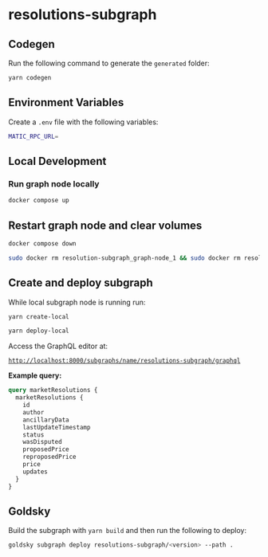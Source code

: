 # resolutions-subgraph

## Codegen

Run the following command to generate the `generated` folder:

```bash
yarn codegen
```

## Environment Variables

Create a `.env` file with the following variables:

```bash
MATIC_RPC_URL=
```

## Local Development

### Run graph node locally

```bash
docker compose up
```

## Restart graph node and clear volumes

```bash
docker compose down
```

```bash
sudo docker rm resolution-subgraph_graph-node_1 && sudo docker rm resolution-subgraph_ipfs_1 && sudo docker rm resolution-subgraph_postgres_1 && sudo docker rm resolution-subgraph_ganache_1
```

## Create and deploy subgraph

While local subgraph node is running run:

```bash
yarn create-local
```

```bash
yarn deploy-local
```

Access the GraphQL editor at:

[`http://localhost:8000/subgraphs/name/resolutions-subgraph/graphql`](http://localhost:8000/subgraphs/name/resolutions-subgraph/graphql)

**Example query:**

```graphQL
query marketResolutions {
  marketResolutions {
    id
    author
    ancillaryData
    lastUpdateTimestamp
    status
    wasDisputed
    proposedPrice
    reproposedPrice
    price
    updates
  }
}
```

## Goldsky

Build the subgraph with `yarn build` and then run the following to deploy:

```bash
goldsky subgraph deploy resolutions-subgraph/<version> --path .
```
